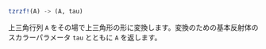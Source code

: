 ```julia
tzrzf!(A) -> (A, tau)
```

上三角行列 `A` をその場で上三角形の形に変換します。変換のための基本反射体のスカラーパラメータ `tau` とともに `A` を返します。
